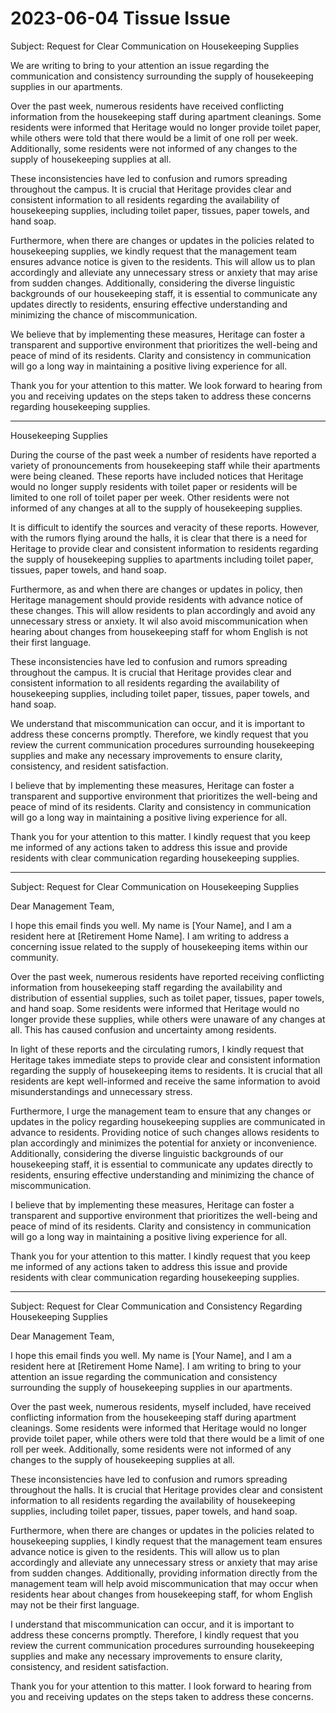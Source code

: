# 2023-06-04 Tissue Issue

Subject: Request for Clear Communication on Housekeeping Supplies

We are writing to bring to your attention an issue regarding the communication and consistency surrounding the supply of housekeeping supplies in our apartments.

Over the past week, numerous residents have received conflicting information from the housekeeping staff during apartment cleanings. Some residents were informed that Heritage would no longer provide toilet paper, while others were told that there would be a limit of one roll per week. Additionally, some residents were not informed of any changes to the supply of housekeeping supplies at all.

These inconsistencies have led to confusion and rumors spreading throughout the campus. It is crucial that Heritage provides clear and consistent information to all residents regarding the availability of housekeeping supplies, including toilet paper, tissues, paper towels, and hand soap.

Furthermore, when there are changes or updates in the policies related to housekeeping supplies, we kindly request that the management team ensures advance notice is given to the residents. This will allow us to plan accordingly and alleviate any unnecessary stress or anxiety that may arise from sudden changes.
Additionally, considering the diverse linguistic backgrounds of our housekeeping staff, it is essential to communicate any updates directly to residents, ensuring effective understanding and minimizing the chance of miscommunication.

We believe that by implementing these measures, Heritage can foster a transparent and supportive environment that prioritizes the well-being and peace of mind of its residents. Clarity and consistency in communication will go a long way in maintaining a positive living experience for all.

Thank you for your attention to this matter. We look forward to hearing from you and receiving updates on the steps taken to address these concerns regarding housekeeping supplies.


***

Housekeeping Supplies

During the course of the past week a number of residents have reported a variety of pronouncements from housekeeping staff while their apartments were being cleaned. These reports have included notices that Heritage would no longer supply residents with toilet paper or residents will be limited to one roll of toilet paper per week. Other residents were not informed of any changes at all to the supply of housekeeping supplies.

It is difficult to identify the sources and veracity of these reports. However, with the rumors flying around the halls, it is clear that there is a need for Heritage to provide clear and consistent information to residents regarding the supply of housekeeping supplies to apartments including toilet paper, tissues, paper towels, and hand soap.

Furthermore, as and when there are changes or updates in policy, then Heritage management should provide residents with advance notice of these changes. This will allow residents to plan accordingly and avoid any unnecessary stress or anxiety. It wil also avoid miscommunication when hearing about changes from housekeeping staff for whom English is not their first language.

These inconsistencies have led to confusion and rumors spreading throughout the campus. It is crucial that Heritage provides clear and consistent information to all residents regarding the availability of housekeeping supplies, including toilet paper, tissues, paper towels, and hand soap.





We understand that miscommunication can occur, and it is important to address these concerns promptly. Therefore, we kindly request that you review the current communication procedures surrounding housekeeping supplies and make any necessary improvements to ensure clarity, consistency, and resident satisfaction.



I believe that by implementing these measures, Heritage can foster a transparent and supportive environment that prioritizes the well-being and peace of mind of its residents. Clarity and consistency in communication will go a long way in maintaining a positive living experience for all.

Thank you for your attention to this matter. I kindly request that you keep me informed of any actions taken to address this issue and provide residents with clear communication regarding housekeeping supplies.

***


Subject: Request for Clear Communication on Housekeeping Supplies

Dear Management Team,

I hope this email finds you well. My name is [Your Name], and I am a resident here at [Retirement Home Name]. I am writing to address a concerning issue related to the supply of housekeeping items within our community.

Over the past week, numerous residents have reported receiving conflicting information from housekeeping staff regarding the availability and distribution of essential supplies, such as toilet paper, tissues, paper towels, and hand soap. Some residents were informed that Heritage would no longer provide these supplies, while others were unaware of any changes at all. This has caused confusion and uncertainty among residents.

In light of these reports and the circulating rumors, I kindly request that Heritage takes immediate steps to provide clear and consistent information regarding the supply of housekeeping items to residents. It is crucial that all residents are kept well-informed and receive the same information to avoid misunderstandings and unnecessary stress.

Furthermore, I urge the management team to ensure that any changes or updates in the policy regarding housekeeping supplies are communicated in advance to residents. Providing notice of such changes allows residents to plan accordingly and minimizes the potential for anxiety or inconvenience. Additionally, considering the diverse linguistic backgrounds of our housekeeping staff, it is essential to communicate any updates directly to residents, ensuring effective understanding and minimizing the chance of miscommunication.

I believe that by implementing these measures, Heritage can foster a transparent and supportive environment that prioritizes the well-being and peace of mind of its residents. Clarity and consistency in communication will go a long way in maintaining a positive living experience for all.

Thank you for your attention to this matter. I kindly request that you keep me informed of any actions taken to address this issue and provide residents with clear communication regarding housekeeping supplies.

***

Subject: Request for Clear Communication and Consistency Regarding Housekeeping Supplies

Dear Management Team,

I hope this email finds you well. My name is [Your Name], and I am a resident here at [Retirement Home Name]. I am writing to bring to your attention an issue regarding the communication and consistency surrounding the supply of housekeeping supplies in our apartments.

Over the past week, numerous residents, myself included, have received conflicting information from the housekeeping staff during apartment cleanings. Some residents were informed that Heritage would no longer provide toilet paper, while others were told that there would be a limit of one roll per week. Additionally, some residents were not informed of any changes to the supply of housekeeping supplies at all.

These inconsistencies have led to confusion and rumors spreading throughout the halls. It is crucial that Heritage provides clear and consistent information to all residents regarding the availability of housekeeping supplies, including toilet paper, tissues, paper towels, and hand soap.

Furthermore, when there are changes or updates in the policies related to housekeeping supplies, I kindly request that the management team ensures advance notice is given to the residents. This will allow us to plan accordingly and alleviate any unnecessary stress or anxiety that may arise from sudden changes. Additionally, providing information directly from the management team will help avoid miscommunication that may occur when residents hear about changes from housekeeping staff, for whom English may not be their first language.

I understand that miscommunication can occur, and it is important to address these concerns promptly. Therefore, I kindly request that you review the current communication procedures surrounding housekeeping supplies and make any necessary improvements to ensure clarity, consistency, and resident satisfaction.

Thank you for your attention to this matter. I look forward to hearing from you and receiving updates on the steps taken to address these concerns.
